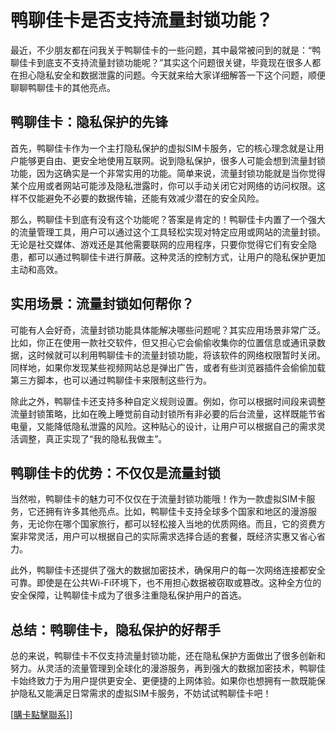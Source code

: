 # 鸭聊佳卡是否支持流量封锁功能？

最近，不少朋友都在问我关于鸭聊佳卡的一些问题，其中最常被问到的就是：“鸭聊佳卡到底支不支持流量封锁功能呢？”其实这个问题很关键，毕竟现在很多人都在担心隐私安全和数据泄露的问题。今天就来给大家详细解答一下这个问题，顺便聊聊鸭聊佳卡的其他亮点。

## 鸭聊佳卡：隐私保护的先锋

首先，鸭聊佳卡作为一个主打隐私保护的虚拟SIM卡服务，它的核心理念就是让用户能够更自由、更安全地使用互联网。说到隐私保护，很多人可能会想到流量封锁功能，因为这确实是一个非常实用的功能。简单来说，流量封锁功能就是当你觉得某个应用或者网站可能涉及隐私泄露时，你可以手动关闭它对网络的访问权限。这样不仅能避免不必要的数据传输，还能有效减少潜在的安全风险。

那么，鸭聊佳卡到底有没有这个功能呢？答案是肯定的！鸭聊佳卡内置了一个强大的流量管理工具，用户可以通过这个工具轻松实现对特定应用或网站的流量封锁。无论是社交媒体、游戏还是其他需要联网的应用程序，只要你觉得它们有安全隐患，都可以通过鸭聊佳卡进行屏蔽。这种灵活的控制方式，让用户的隐私保护更加主动和高效。

## 实用场景：流量封锁如何帮你？

可能有人会好奇，流量封锁功能具体能解决哪些问题呢？其实应用场景非常广泛。比如，你正在使用一款社交软件，但又担心它会偷偷收集你的位置信息或通讯录数据，这时候就可以利用鸭聊佳卡的流量封锁功能，将该软件的网络权限暂时关闭。同样地，如果你发现某些视频网站总是弹出广告，或者有些浏览器插件会偷偷加载第三方脚本，也可以通过鸭聊佳卡来限制这些行为。

除此之外，鸭聊佳卡还支持多种自定义规则设置。例如，你可以根据时间段来调整流量封锁策略，比如在晚上睡觉前自动封锁所有非必要的后台流量，这样既能节省电量，又能降低隐私泄露的风险。这种贴心的设计，让用户可以根据自己的需求灵活调整，真正实现了“我的隐私我做主”。

## 鸭聊佳卡的优势：不仅仅是流量封锁

当然啦，鸭聊佳卡的魅力可不仅仅在于流量封锁功能哦！作为一款虚拟SIM卡服务，它还拥有许多其他亮点。比如，鸭聊佳卡支持全球多个国家和地区的漫游服务，无论你在哪个国家旅行，都可以轻松接入当地的优质网络。而且，它的资费方案非常灵活，用户可以根据自己的实际需求选择合适的套餐，既经济实惠又省心省力。

此外，鸭聊佳卡还提供了强大的数据加密技术，确保用户的每一次网络连接都安全可靠。即使是在公共Wi-Fi环境下，也不用担心数据被窃取或篡改。这种全方位的安全保障，让鸭聊佳卡成为了很多注重隐私保护用户的首选。

## 总结：鸭聊佳卡，隐私保护的好帮手

总的来说，鸭聊佳卡不仅支持流量封锁功能，还在隐私保护方面做出了很多创新和努力。从灵活的流量管理到全球化的漫游服务，再到强大的数据加密技术，鸭聊佳卡始终致力于为用户提供更安全、更便捷的上网体验。如果你也想拥有一款既能保护隐私又能满足日常需求的虚拟SIM卡服务，不妨试试鸭聊佳卡吧！

[[購卡點擊聯系](https://t.me/s/esim1088)]]